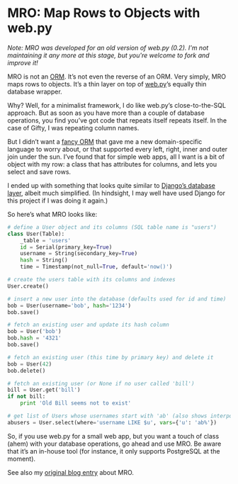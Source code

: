 MRO: Map Rows to Objects with web.py
====================================

*Note: MRO was developed for an old version of web.py (0.2). I'm not maintaining it any more at this stage, but you're welcome to fork and improve it!*

MRO is not an [ORM](http://en.wikipedia.org/wiki/Object-relational_mapping).
It’s not even the reverse of an ORM. Very simply, MRO maps rows to objects.
It’s a thin layer on top of [web.py](http://webpy.org/)’s equally thin
database wrapper.

Why? Well, for a minimalist framework, I do like web.py’s close-to-the-SQL
approach. But as soon as you have more than a couple of database operations,
you find you’ve got code that repeats itself repeats itself. In the case of
Gifty, I was repeating column names.

But I didn’t want a [fancy ORM](http://www.sqlalchemy.org/) that gave me a new
domain-specific language to worry about, or that supported every left, right,
inner and outer join under the sun. I’ve found that for simple web apps, all I
want is a bit of object with my row: a class that has attributes for columns,
and lets you select and save rows.

I ended up with something that looks quite similar to [Django’s database
layer](http://docs.djangoproject.com/en/dev/topics/db/queries/), albeit much
simplified. (In hindsight, I may well have used Django for this project if I
was doing it again.)

So here’s what MRO looks like:

```python
# define a User object and its columns (SQL table name is "users")
class User(Table):
    _table = 'users'
    id = Serial(primary_key=True)
    username = String(secondary_key=True)
    hash = String()
    time = Timestamp(not_null=True, default='now()')

# create the users table with its columns and indexes
User.create()

# insert a new user into the database (defaults used for id and time)
bob = User(username='bob', hash='1234')
bob.save()

# fetch an existing user and update its hash column
bob = User('bob')
bob.hash = '4321'
bob.save()

# fetch an existing user (this time by primary key) and delete it
bob = User(42)
bob.delete()

# fetch an existing user (or None if no user called 'bill')
bill = User.get('bill')
if not bill:
    print 'Old Bill seems not to exist'

# get list of Users whose usernames start with 'ab' (also shows interpolation)
abusers = User.select(where='username LIKE $u', vars={'u': 'ab%'})
```

So, if you use web.py for a small web app, but you want a touch of class
(ahem) with your database operations, go ahead and use MRO. Be aware that it’s
an in-house tool (for instance, it only supports PostgreSQL at the moment).

See also my [original blog entry](http://blog.brush.co.nz/2010/01/mro/) about
MRO.
